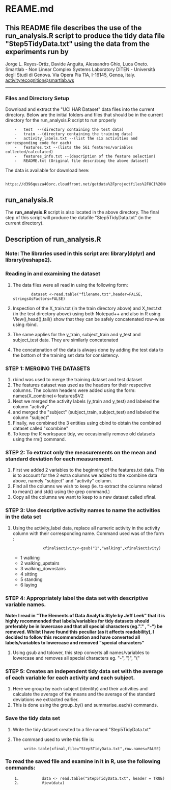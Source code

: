 # REAME.md

This README file describes the use of the run_analysis.R script to produce the tidy data file "Step5TidyData.txt" using the data from the experiments run by
----------
Jorge L. Reyes-Ortiz, Davide Anguita, Alessandro Ghio, Luca Oneto.
Smartlab - Non Linear Complex Systems Laboratory
DITEN - Università degli Studi di Genova.
Via Opera Pia 11A, I-16145, Genoa, Italy.
activityrecognition@smartlab.ws

----------
###  Files and Directory Setup

Download and extract the "UCI HAR Dataset" data files into the current directory.
Below are the initial folders and files that should be in the current directory for the run_analysis.R script to run properly

		- 	test  --(directory containing the test data)
		- 	train --(directory containing the training data)
		- 	activity_labels.txt --(list the six activities and correcsponding code for each)
		- 	features.txt --(lists the 561 features/variables collected/calculated)
		- 	features_info.txt --(description of the feature selection)
		- 	README.txt (Original file describing the above dataset)

The data is available for download here:

			https://d396qusza40orc.cloudfront.net/getdata%2Fprojectfiles%2FUCI%20HAR%20Dataset.zip

##  run_analysis.R

The **run_analysis.R** script is also located in the above directory. The final step of this script will produce the datafile  "Step5TidyData.txt" (in the current directory).


##  Description of run\_analysis.R


### Note: The libraries used in this script are: **library(dplyr)** and **library(reshape2)**.

###  Reading in and examining the dataset
1.  The data files were all read in using the following form:

				dataset <-read.table("filename.txt",header=FALSE, stringsAsFactors=FALSE)
2.  Inspection of the X\_train.txt (in the train directory above) and X\_test.txt (in the test directory above) using both Notepad++ and also in R using View(),head(),tail() show that they can be safely concatenated row-wise using rbind.
3.  The same applies for the y\_train, subject\_train and y\_test and subject\_test data.  They are similarly concatenated
4.  The concatenation of the data is always done by adding the test data to the bottom of the training set data for consistency.

###  STEP 1: MERGING THE DATASETS

1. rbind was used to merge the training dataset and test dataset
2. The features dataset was used as the headers for their respective columns. The column headers were added using the form:  names(X_combine)<-features$V2
3. Next we merged the activity labels (y\_train and y\_test) and labeled the column "activity"
4. and merged the "subject" (subject\_train, subject\_test) and labeled the column "subject"
5. Finally, we combined the 3 entities using cbind to obtain the combined dataset called "xcombine"
6. To keep the R workspace tidy, we occasionally remove old datasets using the rm() command.


###  STEP 2: To extract only the measurements on the mean and standard deviation for each measurement.


1. First we added 2 variables to the beginning of the features.txt data. This is to account for the 2 extra columns we added to the xcombine data above, namely "subject" and "activity" column.
2. Find all the columns we wish to keep  (ie. to extract the columns related to mean() and std() using the grep command.)
3. Copy all the columns we want to keep to a new dataset called xfinal.

###  STEP 3: Use descriptive activity names to name the activities in the data set
1. Using the activity\_label data, replace all numeric activity in the activity column with their corresponding name.  Command used was of the form :

					xfinal$activity<-gsub("1","walking",xfinal$activity)


	- 1 walking
	- 2 walking_upstairs
	- 3 walking_downstairs
	- 4 sitting
	- 5 standing
	- 6 laying

 


###  STEP 4: Appropriately label the data set with descriptive variable names. 
**Note: I read in "The Elements of Data Analytic Style by Jeff Leek" that it is highly recommended that labels/variables for tidy datasets should preferably be in lowercase and that all special characters (eg."." , "-") be removed.  Whilst I have found this peculiar (as it affects readability), I decided to follow this recommendation and have converted all labels/variables to lowercase and removed "special characters"**

1. Using gsub and tolower, this step converts all names/variables to lowercase and removes all special characters eg. "-", ")", "("

###  STEP 5:  Creates an independent tidy data set with the average of each variable for each activity and each subject.
1.  Here we group by each subject (identity) and their activities and calculate the average of the means and the average of the standard deviations we extracted earlier.
2.  This is done using the group_by() and summarise_each() commands.


###  Save the tidy data set 
1. Write the tidy dataset created to a file named "Step5TidyData.txt"
2. The command used to write this file is:

			write.table(xfinal,file="Step5TidyData.txt",row.names=FALSE)

###  To read the saved file and examine in it in R, use the following commands:
		1. 			data <- read.table("Step5TidyData.txt", header = TRUE)
		2. 			View(data)









